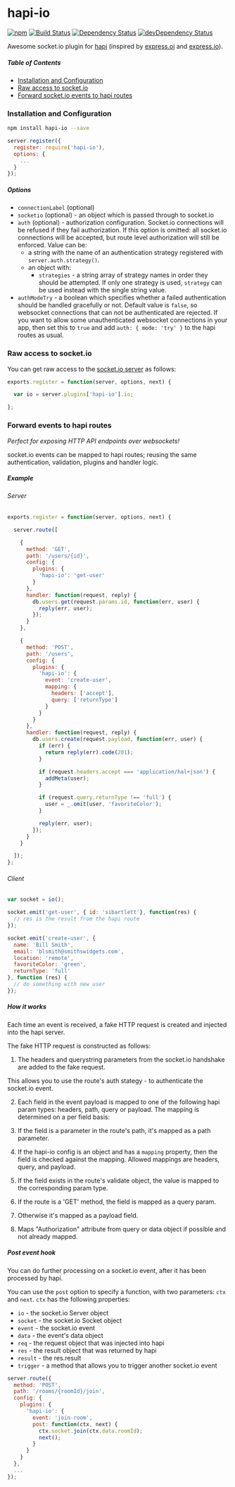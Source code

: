 # hapi-io

[![npm](https://img.shields.io/npm/v/hapi-io.svg)](https://www.npmjs.com/package/hapi-io)
[![Build Status](https://travis-ci.org/sibartlett/hapi-io.svg?branch=master)](https://travis-ci.org/sibartlett/hapi-io)
[![Dependency Status](https://david-dm.org/sibartlett/hapi-io.svg)](https://david-dm.org/sibartlett/hapi-io)
[![devDependency Status](https://david-dm.org/sibartlett/hapi-io/dev-status.svg)](https://david-dm.org/sibartlett/hapi-io#info=devDependencies)

Awesome socket.io plugin for [hapi](http://hapijs.com/) (inspired by [express.oi](https://github.com/sibartlett/express.oi) and [express.io](https://github.com/techpines/express.io)).

##### Table of Contents

* [Installation and Configuration](#installation-and-configuration)
* [Raw access to socket.io](#raw-access-to-socketio)
* [Forward socket.io events to hapi routes](#forward-events-to-hapi-routes)


### Installation and Configuration

```sh
npm install hapi-io --save
```

```js
server.register({
  register: require('hapi-io'),
  options: {
    ...
  }
});
```

##### Options

* `connectionLabel` (optional)
* `socketio` (optional) - an object which is passed through to socket.io
* `auth` (optional) - authorization configuration. Socket.io connections will be refused if they fail authorization. If this option is omitted: all socket.io connections will be accepted, but route level authorization will still be enforced. Value can be:
  * a string with the name of an authentication strategy registered with `server.auth.strategy()`.
  * an object with:
    * `strategies` - a string array of strategy names in order they should be attempted. If only one strategy is used, `strategy` can be used instead with the single string value.
* `authModeTry` - a boolean which specifies whether a failed authentication should be handled gracefully or not. Default value is `false`, so websocket connections that can not be authenticated are rejected. If you want to allow some unauthenticated websocket connections in your app, then set this to `true` and add `auth: { mode: 'try' }` to the hapi routes as usual.

### Raw access to socket.io

You can get raw access to the [socket.io server](http://socket.io/docs/server-api/) as follows:

```js
exports.register = function(server, options, next) {

  var io = server.plugins['hapi-io'].io;

};
```


### Forward events to hapi routes

_Perfect for exposing HTTP API endpoints over websockets!_

socket.io events can be mapped to hapi routes; reusing the same authentication, validation, plugins and handler logic.

##### Example

###### Server

```js
exports.register = function(server, options, next) {

  server.route([

    {
      method: 'GET',
      path: '/users/{id}',
      config: {
        plugins: {
          'hapi-io': 'get-user'
        }
      },
      handler: function(request, reply) {
        db.users.get(request.params.id, function(err, user) {
          reply(err, user);
        });
      }
    },

    {
      method: 'POST',
      path: '/users',
      config: {
        plugins: {
          'hapi-io': {
            event: 'create-user',
            mapping: {
              headers: ['accept'],
              query: ['returnType']
            }
          }
        }
      },
      handler: function(request, reply) {
        db.users.create(request.payload, function(err, user) {
          if (err) {
            return reply(err).code(201);
          }

          if (request.headers.accept === 'application/hal+json') {
            addMeta(user);
          }

          if (request.query.returnType !== 'full') {
            user = _.omit(user, 'favoriteColor');
          }

          reply(err, user);
        });
      }
    }

  ]);
};
```

###### Client

```js
var socket = io();

socket.emit('get-user', { id: 'sibartlett'}, function(res) {
  // res is the result from the hapi route
});

socket.emit('create-user', {
  name: 'Bill Smith',
  email: 'blsmith@smithswidgets.com',
  location: 'remote',
  favoriteColor: 'green',
  returnType: 'full'
}, function (res) {
  // do something with new user
});
```

##### How it works

Each time an event is received, a fake HTTP request is created and injected into the hapi server.

The fake HTTP request is constructed as follows:

1. The headers and querystring parameters from the socket.io handshake are added to the fake request.

  This allows you to use the route's auth stategy - to authenticate the socket.io event.

2. Each field in the event payload is mapped to one of the following hapi param types: headers, path, query or payload. The mapping is determined on a per field basis:

  1. If the field is a parameter in the route's path, it's mapped as a path parameter.

  2. If the hapi-io config is an object and has a `mapping` property, then the field is checked against the mapping. Allowed mappings are headers, query, and payload.

  3. If the field exists in the route's validate object, the value is mapped to the corresponding param type.

  4. If the route is a 'GET' method, the field is mapped as a query param.

  5. Otherwise it's mapped as a payload field.

3. Maps "Authorization" attribute from query or data object if possible and not already mapped.

##### Post event hook

You can do further processing on a socket.io event, after it has been processed by hapi.

You can use the `post` option to specify a function, with two parameters: `ctx` and `next`. `ctx` has the following properties:

* `io` - the socket.io Server object
* `socket` - the socket.io Socket object
* `event` - the socket.io event
* `data` - the event's data object
* `req` - the request object that was injected into hapi
* `res` - the result object that was returned by hapi
* `result` - the res.result
* `trigger` - a method that allows you to trigger another socket.io event

```js
server.route({
  method: 'POST',
  path: '/rooms/{roomId}/join',
  config: {
    plugins: {
      'hapi-io': {
        event: 'join-room',
        post: function(ctx, next) {
          ctx.socket.join(ctx.data.roomId);
          next();
        }
      }
    }
  },
  ...
});
```
